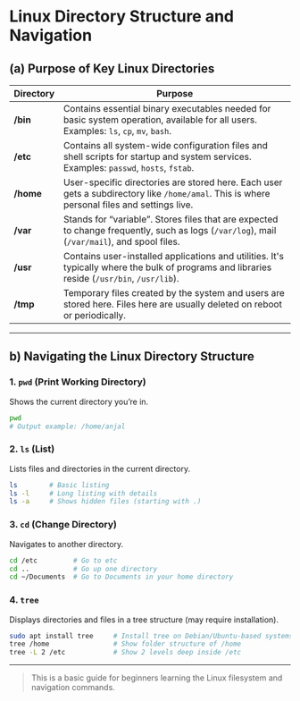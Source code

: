 # Linux Directory Structure and Navigation

## (a) Purpose of Key Linux Directories

| Directory | Purpose |
|----------|---------|
| **/bin** | Contains essential binary executables needed for basic system operation, available for all users. Examples: `ls`, `cp`, `mv`, `bash`. |
| **/etc** | Contains all system-wide configuration files and shell scripts for startup and system services. Examples: `passwd`, `hosts`, `fstab`. |
| **/home** | User-specific directories are stored here. Each user gets a subdirectory like `/home/amal`. This is where personal files and settings live. |
| **/var** | Stands for “variable”. Stores files that are expected to change frequently, such as logs (`/var/log`), mail (`/var/mail`), and spool files. |
| **/usr** | Contains user-installed applications and utilities. It's typically where the bulk of programs and libraries reside (`/usr/bin`, `/usr/lib`). |
| **/tmp** | Temporary files created by the system and users are stored here. Files here are usually deleted on reboot or periodically. |

---

## b) Navigating the Linux Directory Structure

### 1. `pwd` (Print Working Directory)
Shows the current directory you’re in.
```bash
pwd
# Output example: /home/anjal
```

### 2. `ls` (List)
Lists files and directories in the current directory.
```bash
ls        # Basic listing
ls -l     # Long listing with details
ls -a     # Shows hidden files (starting with .)
```

### 3. `cd` (Change Directory)
Navigates to another directory.
```bash
cd /etc         # Go to etc
cd ..           # Go up one directory
cd ~/Documents  # Go to Documents in your home directory
```

### 4. `tree`
Displays directories and files in a tree structure (may require installation).
```bash
sudo apt install tree     # Install tree on Debian/Ubuntu-based systems
tree /home                # Show folder structure of /home
tree -L 2 /etc            # Show 2 levels deep inside /etc
```

---

> This is a basic guide for beginners learning the Linux filesystem and navigation commands.
